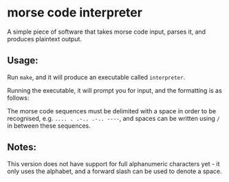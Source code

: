 # morse code interpreter

A simple piece of software that takes morse code input, parses it, and produces plaintext output. 

## Usage:

Run `make`, and it will produce an executable called `interpreter`.

Running the executable, it will prompt you for input, and the formatting is as follows:

The morse code sequences must be delimited with a space in order to be recognised, e.g. `.... . .-.. .-.. ----`, and spaces can be written using `/` in between these sequences.

## Notes:

This version does not have support for full alphanumeric characters yet - it only uses the alphabet, and a forward slash can be used to denote a space.
